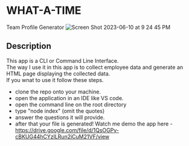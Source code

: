 # WHAT-A-TIME
Team Profile Generator
![Screen Shot 2023-06-10 at 9 24 45 PM](https://github.com/magjoker/WHAT-A-TIME/assets/118233640/7f4d1e0e-b92f-4e8d-a5e9-11fa5ad7bff3)
## Description
This app is a CLI or Command Line Interface. <br>
The way I use it in this app is to collect employee data and generate an HTML page displaying the collected data. <br>
If you wnat to use it follow these steps. <br>
 - clone the repo onto your machine.
 - open the application in an IDE like VS code. 
 - open the command line on the root directory
 - type "node index" (omit the quotes)
 - answer the questions it will provide.
 - after that your file is generated!
Watch me demo the app here - https://drive.google.com/file/d/1QsOGPy-cBKUG44hCYzlLRun2iCuM21VF/view
